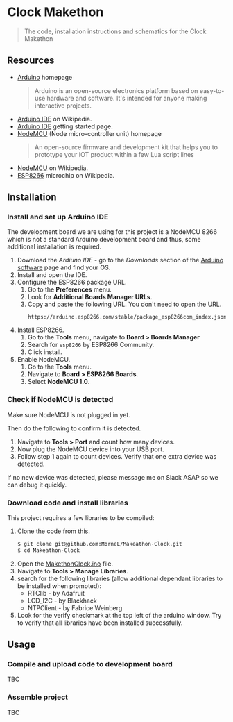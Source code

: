 # Clock Makethon
> The code, installation instructions and schematics for the Clock Makethon

## Resources

- [Arduino](https://www.arduino.cc/) homepage
    > Arduino is an open-source electronics platform based on easy-to-use hardware and software. It's intended for anyone making interactive projects.
- [Arduino IDE](https://en.wikipedia.org/wiki/Arduino_IDE) on Wikipedia.
- [Arduino IDE](https://www.arduino.cc/en/Guide) getting started page.
- [NodeMCU](https://www.nodemcu.com/index_cn.html) (Node micro-controller unit) homepage
    > An open-source firmware and development kit that helps you to prototype your IOT product within a few Lua script lines 
- [NodeMCU](https://en.wikipedia.org/wiki/NodeMCU) on Wikipedia.
- [ESP8266](https://en.wikipedia.org/wiki/ESP8266) microchip on Wikipedia.

## Installation

### Install and set up Arduino IDE

The development board we are using for this project is a NodeMCU 8266 which is not a standard Arduino development board and thus, some additional installation is required.

1. Download the _Ardiuno IDE_ - go to the _Downloads_ section of the [Arduino software](https://www.arduino.cc/en/software) page and find your OS.
1. Install and open the IDE.
1. Configure the ESP8266 package URL.
    1. Go to the **Preferences** menu.
    1. Look for **Additional Boards Manager URLs**.
    1. Copy and paste the following URL. You don't need to open the URL.
        ```
        https://arduino.esp8266.com/stable/package_esp8266com_index.json
        ```
1. Install ESP8266.
    1. Go to the **Tools** menu, navigate to **Board > Boards Manager**
    1. Search for `esp8266` by ESP8266 Community.
    1. Click install. 
1. Enable NodeMCU.
    1. Go to the **Tools** menu.
    1. Navigate to **Board > ESP8266 Boards**.
    1. Select **NodeMCU 1.0**.

### Check if NodeMCU is detected

Make sure NodeMCU is not plugged in yet.

Then do the following to confirm it is detected.

1. Navigate to **Tools > Port** and count how many devices.
1. Now plug the NodeMCU device into your USB port.
1. Follow step 1 again to count devices. Verify that one extra device was detected.

If no new device was detected, please message me on Slack ASAP so we can debug it quickly.

### Download code and install libraries

This project requires a few libraries to be compiled:

1. Clone the code from this.
    ```sh
    $ git clone git@github.com:MorneL/Makeathon-Clock.git
    $ cd Makeathon-Clock
    ````
1. Open the [MakethonClock.ino](/MakethonClock/MakethonClock.ino) file.
1. Navigate to **Tools > Manage Libraries**.
1. search for the following libraries (allow additional dependant libraries to be installed when prompted):
    * RTClib - by Adafruit
    * LCD_I2C - by Blackhack
    * NTPClient - by Fabrice Weinberg
5. Look for the verify checkmark at the top left of the arduino window. Try to verify that all libraries have been installed successfully.

## Usage

### Compile and upload code to development board

TBC

### Assemble project

TBC
